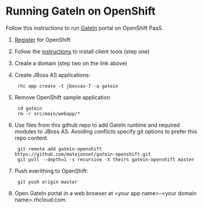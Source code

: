 # Running GateIn on OpenShift

Follow this instructions to run [GateIn](http://www.jboss.org/gatein/) portal on OpenShift PaaS.

1. [Register](https://openshift.redhat.com/app/account/new) for OpenShift
1. Follow the [instructions](https://openshift.redhat.com/app/getting_started) to install client tools (step one)
1. Create a domain (step two on the link above)

1. Create JBoss AS applications:

        rhc app create -t jbossas-7 -a gatein

1. Remove OpenShift sample application

        cd gatein
        rm -r src/main/webapp/*
    
1. Use files from this github repo to add GateIn runtime and required modules to JBoss AS.
Avoiding conflicts specify git options to prefer this repo content. 

        git remote add gatein-openshift https://github.com/matejonnet/gatein-openshift.git
        git pull --depth=1 -s recursive -X theirs gatein-openshift master

1. Push everithing to OpenShift:

        git push origin master

1. Open GateIn portal in a web browser at \<your app name\>-\<your domain name\>.rhcloud.com.

